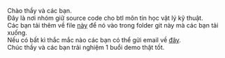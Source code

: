 Chào thầy và các bạn. <br>
Đây là nơi nhóm giữ source code cho btl môn tin học vật lý kỹ thuật. <br>
Các bạn tải thêm về file [này](https://drive.google.com/file/d/1qgnBeBzvzkYzEOoRzUjBfUj86nDH6OZ8/view?usp=share_link) để nó vào trong folder git này mà các bạn tải xuống.<br>
Nếu có bất kì thắc mắc nào các bạn có thể gửi email về [đây](mailto:khang.phan2411@hcmut.edu.vn).<br>
Chúc thầy và các bạn trải nghiệm 1 buổi demo thật tốt.
